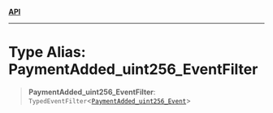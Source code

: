 [**API**](../../../README.md)

***

# Type Alias: PaymentAdded\_uint256\_EventFilter

> **PaymentAdded\_uint256\_EventFilter**: `TypedEventFilter`\<[`PaymentAdded_uint256_Event`](PaymentAdded_uint256_Event.md)\>
